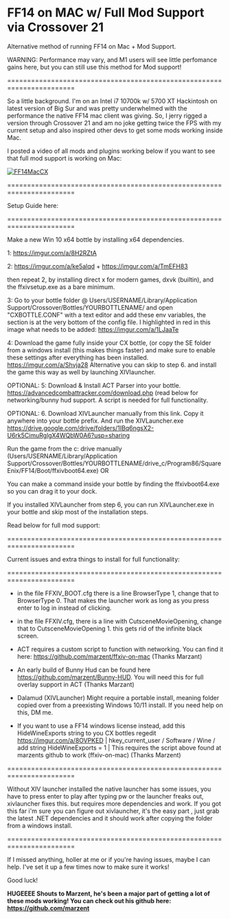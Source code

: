 # FF14 on MAC w/ Full Mod Support via Crossover 21
Alternative method of running FF14 on Mac + Mod Support.

WARNING: Performance may vary, and M1 users will see little perfomance gains here, but you can still use this method for Mod support!

=======================================================================

So a little background. I'm on an Intel i7 10700k w/ 5700 XT Hackintosh on latest version of Big Sur and was pretty underwhelmed with the performance the native FF14 mac client was giving. So, I jerry rigged a version through Crossover 21 and am no joke getting twice the FPS with my current setup and also inspired other devs to get some mods working inside Mac.

I posted a video of all mods and plugins working below if you want to see that full mod support is working on Mac:

[![FF14MacCX](https://i.imgur.com/qHmZOoq.png)](https://www.youtube.com/watch?v=SmH-8HdJkQY "Video showcasing mod support on Mac")

=======================================================================

Setup Guide here:

=======================================================================

Make a new Win 10 x64 bottle by installing x64 dependencies.

1: https://imgur.com/a/8H2RZtA

2: https://imgur.com/a/ke5alqd + https://imgur.com/a/TmEFH83

then repeat 2, by installing direct x for modern games, dxvk (builtin), and the ffxivsetup.exe as a bare minimum.

3: Go to your bottle folder @ Users/USERNAME/Library/Application Support/Crossover/Bottles/YOURBOTTLENAME/ and open "CXBOTTLE.CONF" with a text editor and add these env variables, the section is at the very bottom of the config file. I highlighted in red in this image what needs to be added: https://imgur.com/a/1LJaaTe

4: Download the game fully inside your CX bottle, (or copy the SE folder from a windows install (this makes things faster) and make sure to enable these settings after everything has been installed. https://imgur.com/a/Shvja28 Alternative you can skip to step 6. and install the game this way as well by launching XIVlauncher.

OPTIONAL: 5: Download & Install ACT Parser into your bottle. https://advancedcombattracker.com/download.php (read below for networking/bunny hud support. A script is needed for full functionality.

OPTIONAL: 6. Download XIVLauncher manually from this link. Copy it anywhere into your bottle prefix. And run the XIVLauncher.exe https://drive.google.com/drive/folders/1IBq6ngsX2-U6rk5CimuRglgX4WQbW0A6?usp=sharing

Run the game from the c: drive manually (Users/USERNAME/Library/Application Support/Crossover/Bottles/YOURBOTTLENAME/drive_c/Program86/SquareEnix/FF14/Boot/ffxivboot64.exe) OR

You can make a command inside your bottle by finding the ffxivboot64.exe so you can drag it to your dock.

If you installed XIVLauncher from step 6, you can run XIVLauncher.exe in your bottle and skip most of the installation steps.

Read below for full mod support:

=======================================================================

Current issues and extra things to install for full functionality:

=======================================================================

 * in the file FFXIV_BOOT.cfg there is a line BrowserType 1, change that to BrowserType 0. That makes the launcher work as long as you press enter to log in instead of clicking.

 * in the file FFXIV.cfg, there is a line with CutsceneMovieOpening, change that to CutsceneMovieOpening 1. this gets rid of the infinite black screen.

 * ACT requires a custom script to function with networking. You can find it here: https://github.com/marzent/ffxiv-on-mac (Thanks Marzant)

 * An early build of Bunny Hud can be found here https://github.com/marzent/Bunny-HUD. You will need this for full overlay support in ACT (Thanks Marzant)

 * Dalamud (XIVLauncher) Might require a portable install, meaning folder copied over from a preexisting Windows 10/11 install. If you need help on this, DM me.

 * If you want to use a FF14 windows license instead, add this HideWineExports string to you CX bottles regedit https://imgur.com/a/8OVPKED | hkey_current_user / Software / Wine / add string HideWineExports = 1 | This requires the script above found at marzents github to work (ffxiv-on-mac) (Thanks Marzent)

=======================================================================

Without XIV launcher installed the native launcher has some issues, you have to press enter to play after typing pw or the launcher freaks out, xivlauncher fixes this. but requires more dependencies and work. If you got this far i'm sure you can figure out xivlauncher, it's the easy part , just grab the latest .NET dependencies and it should work after copying the folder from a windows install.

=======================================================================

If I missed anything, holler at me or if you're having issues, maybe I can help. I've set it up a few times now to make sure it works!

Good luck!

**HUGEEEE Shouts to Marzent, he's been a major part of getting a lot of these mods working! You can check out his github here: https://github.com/marzent**


